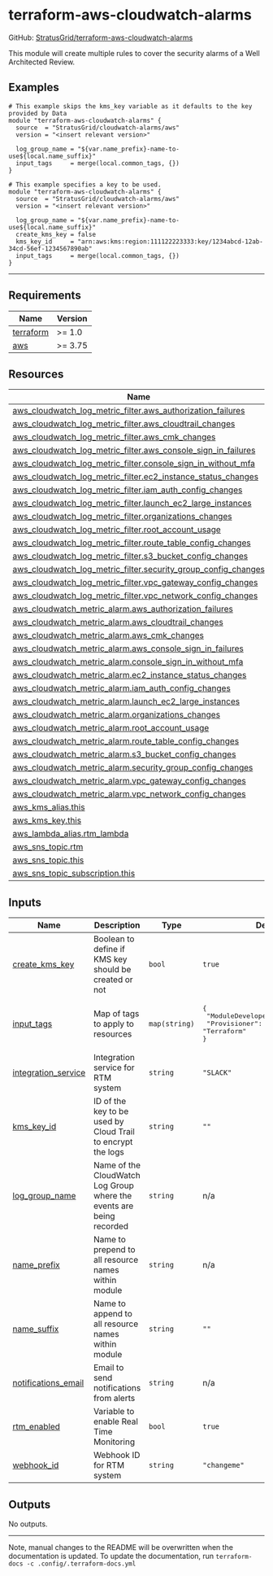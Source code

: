 <!-- BEGIN_TF_DOCS -->
# terraform-aws-cloudwatch-alarms

GitHub: [StratusGrid/terraform-aws-cloudwatch-alarms](https://github.com/StratusGrid/terraform-aws-cloudwatch-alarms)

This module will create multiple rules to cover the security alarms of a Well Architected Review.

## Examples

```hcl
# This example skips the kms_key variable as it defaults to the key provided by Data
module "terraform-aws-cloudwatch-alarms" {
  source  = "StratusGrid/cloudwatch-alarms/aws"
  version = "<insert relevant version>"

  log_group_name = "${var.name_prefix}-name-to-use${local.name_suffix}"
  input_tags     = merge(local.common_tags, {})
}
```

```hcl
# This example specifies a key to be used.
module "terraform-aws-cloudwatch-alarms" {
  source  = "StratusGrid/cloudwatch-alarms/aws"
  version = "<insert relevant version>"

  log_group_name = "${var.name_prefix}-name-to-use${local.name_suffix}"
  create_kms_key = false
  kms_key_id     = "arn:aws:kms:region:111122223333:key/1234abcd-12ab-34cd-56ef-1234567890ab"
  input_tags     = merge(local.common_tags, {})
}
```

---

## Requirements

| Name | Version |
|------|---------|
| <a name="requirement_terraform"></a> [terraform](#requirement\_terraform) | >= 1.0 |
| <a name="requirement_aws"></a> [aws](#requirement\_aws) | >= 3.75 |

## Resources

| Name | Type |
|------|------|
| [aws_cloudwatch_log_metric_filter.aws_authorization_failures](https://registry.terraform.io/providers/hashicorp/aws/latest/docs/resources/cloudwatch_log_metric_filter) | resource |
| [aws_cloudwatch_log_metric_filter.aws_cloudtrail_changes](https://registry.terraform.io/providers/hashicorp/aws/latest/docs/resources/cloudwatch_log_metric_filter) | resource |
| [aws_cloudwatch_log_metric_filter.aws_cmk_changes](https://registry.terraform.io/providers/hashicorp/aws/latest/docs/resources/cloudwatch_log_metric_filter) | resource |
| [aws_cloudwatch_log_metric_filter.aws_console_sign_in_failures](https://registry.terraform.io/providers/hashicorp/aws/latest/docs/resources/cloudwatch_log_metric_filter) | resource |
| [aws_cloudwatch_log_metric_filter.console_sign_in_without_mfa](https://registry.terraform.io/providers/hashicorp/aws/latest/docs/resources/cloudwatch_log_metric_filter) | resource |
| [aws_cloudwatch_log_metric_filter.ec2_instance_status_changes](https://registry.terraform.io/providers/hashicorp/aws/latest/docs/resources/cloudwatch_log_metric_filter) | resource |
| [aws_cloudwatch_log_metric_filter.iam_auth_config_changes](https://registry.terraform.io/providers/hashicorp/aws/latest/docs/resources/cloudwatch_log_metric_filter) | resource |
| [aws_cloudwatch_log_metric_filter.launch_ec2_large_instances](https://registry.terraform.io/providers/hashicorp/aws/latest/docs/resources/cloudwatch_log_metric_filter) | resource |
| [aws_cloudwatch_log_metric_filter.organizations_changes](https://registry.terraform.io/providers/hashicorp/aws/latest/docs/resources/cloudwatch_log_metric_filter) | resource |
| [aws_cloudwatch_log_metric_filter.root_account_usage](https://registry.terraform.io/providers/hashicorp/aws/latest/docs/resources/cloudwatch_log_metric_filter) | resource |
| [aws_cloudwatch_log_metric_filter.route_table_config_changes](https://registry.terraform.io/providers/hashicorp/aws/latest/docs/resources/cloudwatch_log_metric_filter) | resource |
| [aws_cloudwatch_log_metric_filter.s3_bucket_config_changes](https://registry.terraform.io/providers/hashicorp/aws/latest/docs/resources/cloudwatch_log_metric_filter) | resource |
| [aws_cloudwatch_log_metric_filter.security_group_config_changes](https://registry.terraform.io/providers/hashicorp/aws/latest/docs/resources/cloudwatch_log_metric_filter) | resource |
| [aws_cloudwatch_log_metric_filter.vpc_gateway_config_changes](https://registry.terraform.io/providers/hashicorp/aws/latest/docs/resources/cloudwatch_log_metric_filter) | resource |
| [aws_cloudwatch_log_metric_filter.vpc_network_config_changes](https://registry.terraform.io/providers/hashicorp/aws/latest/docs/resources/cloudwatch_log_metric_filter) | resource |
| [aws_cloudwatch_metric_alarm.aws_authorization_failures](https://registry.terraform.io/providers/hashicorp/aws/latest/docs/resources/cloudwatch_metric_alarm) | resource |
| [aws_cloudwatch_metric_alarm.aws_cloudtrail_changes](https://registry.terraform.io/providers/hashicorp/aws/latest/docs/resources/cloudwatch_metric_alarm) | resource |
| [aws_cloudwatch_metric_alarm.aws_cmk_changes](https://registry.terraform.io/providers/hashicorp/aws/latest/docs/resources/cloudwatch_metric_alarm) | resource |
| [aws_cloudwatch_metric_alarm.aws_console_sign_in_failures](https://registry.terraform.io/providers/hashicorp/aws/latest/docs/resources/cloudwatch_metric_alarm) | resource |
| [aws_cloudwatch_metric_alarm.console_sign_in_without_mfa](https://registry.terraform.io/providers/hashicorp/aws/latest/docs/resources/cloudwatch_metric_alarm) | resource |
| [aws_cloudwatch_metric_alarm.ec2_instance_status_changes](https://registry.terraform.io/providers/hashicorp/aws/latest/docs/resources/cloudwatch_metric_alarm) | resource |
| [aws_cloudwatch_metric_alarm.iam_auth_config_changes](https://registry.terraform.io/providers/hashicorp/aws/latest/docs/resources/cloudwatch_metric_alarm) | resource |
| [aws_cloudwatch_metric_alarm.launch_ec2_large_instances](https://registry.terraform.io/providers/hashicorp/aws/latest/docs/resources/cloudwatch_metric_alarm) | resource |
| [aws_cloudwatch_metric_alarm.organizations_changes](https://registry.terraform.io/providers/hashicorp/aws/latest/docs/resources/cloudwatch_metric_alarm) | resource |
| [aws_cloudwatch_metric_alarm.root_account_usage](https://registry.terraform.io/providers/hashicorp/aws/latest/docs/resources/cloudwatch_metric_alarm) | resource |
| [aws_cloudwatch_metric_alarm.route_table_config_changes](https://registry.terraform.io/providers/hashicorp/aws/latest/docs/resources/cloudwatch_metric_alarm) | resource |
| [aws_cloudwatch_metric_alarm.s3_bucket_config_changes](https://registry.terraform.io/providers/hashicorp/aws/latest/docs/resources/cloudwatch_metric_alarm) | resource |
| [aws_cloudwatch_metric_alarm.security_group_config_changes](https://registry.terraform.io/providers/hashicorp/aws/latest/docs/resources/cloudwatch_metric_alarm) | resource |
| [aws_cloudwatch_metric_alarm.vpc_gateway_config_changes](https://registry.terraform.io/providers/hashicorp/aws/latest/docs/resources/cloudwatch_metric_alarm) | resource |
| [aws_cloudwatch_metric_alarm.vpc_network_config_changes](https://registry.terraform.io/providers/hashicorp/aws/latest/docs/resources/cloudwatch_metric_alarm) | resource |
| [aws_kms_alias.this](https://registry.terraform.io/providers/hashicorp/aws/latest/docs/resources/kms_alias) | resource |
| [aws_kms_key.this](https://registry.terraform.io/providers/hashicorp/aws/latest/docs/resources/kms_key) | resource |
| [aws_lambda_alias.rtm_lambda](https://registry.terraform.io/providers/hashicorp/aws/latest/docs/resources/lambda_alias) | resource |
| [aws_sns_topic.rtm](https://registry.terraform.io/providers/hashicorp/aws/latest/docs/resources/sns_topic) | resource |
| [aws_sns_topic.this](https://registry.terraform.io/providers/hashicorp/aws/latest/docs/resources/sns_topic) | resource |
| [aws_sns_topic_subscription.this](https://registry.terraform.io/providers/hashicorp/aws/latest/docs/resources/sns_topic_subscription) | resource |

## Inputs

| Name | Description | Type | Default | Required |
|------|-------------|------|---------|:--------:|
| <a name="input_create_kms_key"></a> [create\_kms\_key](#input\_create\_kms\_key) | Boolean to define if KMS key should be created or not | `bool` | `true` | no |
| <a name="input_input_tags"></a> [input\_tags](#input\_input\_tags) | Map of tags to apply to resources | `map(string)` | <pre>{<br>  "ModuleDeveloper": "StratusGrid",<br>  "Provisioner": "Terraform"<br>}</pre> | no |
| <a name="input_integration_service"></a> [integration\_service](#input\_integration\_service) | Integration service for RTM system | `string` | `"SLACK"` | no |
| <a name="input_kms_key_id"></a> [kms\_key\_id](#input\_kms\_key\_id) | ID of the key to be used by Cloud Trail to encrypt the logs | `string` | `""` | no |
| <a name="input_log_group_name"></a> [log\_group\_name](#input\_log\_group\_name) | Name of the CloudWatch Log Group where the events are being recorded | `string` | n/a | yes |
| <a name="input_name_prefix"></a> [name\_prefix](#input\_name\_prefix) | Name to prepend to all resource names within module | `string` | n/a | yes |
| <a name="input_name_suffix"></a> [name\_suffix](#input\_name\_suffix) | Name to append to all resource names within module | `string` | `""` | no |
| <a name="input_notifications_email"></a> [notifications\_email](#input\_notifications\_email) | Email to send notifications from alerts | `string` | n/a | yes |
| <a name="input_rtm_enabled"></a> [rtm\_enabled](#input\_rtm\_enabled) | Variable to enable Real Time Monitoring | `bool` | `true` | no |
| <a name="input_webhook_id"></a> [webhook\_id](#input\_webhook\_id) | Webhook ID for RTM system | `string` | `"changeme"` | no |

## Outputs

No outputs.

---

Note, manual changes to the README will be overwritten when the documentation is updated. To update the documentation, run `terraform-docs -c .config/.terraform-docs.yml`
<!-- END_TF_DOCS -->